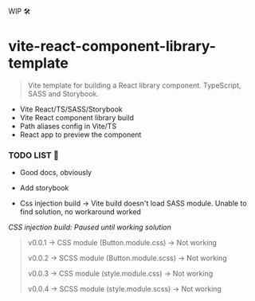 WIP 🛠

# vite-react-component-library-template

> Vite template for building a React library component. TypeScript, SASS and Storybook.
 
- Vite React/TS/SASS/Storybook
- Vite React component library build
- Path aliases config in Vite/TS
- React app to preview the component 


### TODO LIST 📝

- Good docs, obviously
- Add storybook

- Css injection build -> Vite build doesn't load SASS module. Unable to find solution, no workaround worked

_CSS injection build: Paused until working solution_
> v0.0.1 -> CSS module (Button.module.css) -> Not working
>
> v0.0.2 -> SCSS module (Button.module.scss) -> Not working
>
> v0.0.3 -> CSS module (style.module.css) -> Not working
>
> v0.0.4 -> SCSS module (style.module.scss) -> Not working
